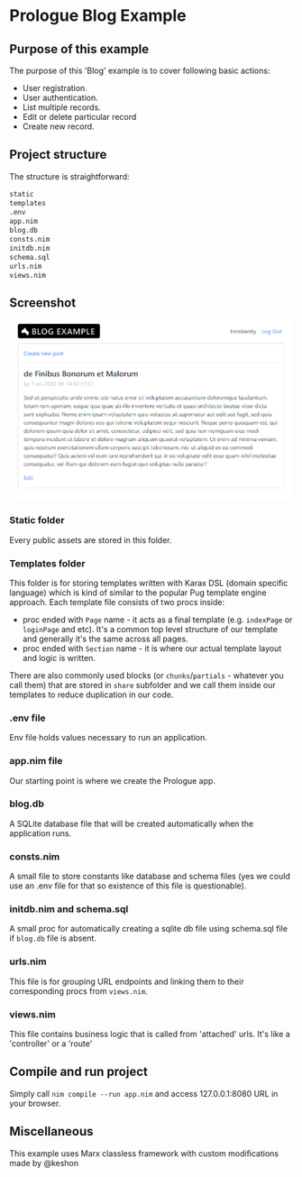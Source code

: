 # Prologue Blog Example
## Purpose of this example
The purpose of this 'Blog' example is to cover following basic actions:
- User registration.
- User authentication.
- List multiple records.
- Edit or delete particular record
- Create new record.
 
## Project structure
The structure is straightforward:
```
static
templates
.env
app.nim
blog.db
consts.nim
initdb.nim
schema.sql
urls.nim
views.nim
```

## Screenshot

![screenshot](screenshot/screenshot.jpg)

###  Static folder
Every public assets are stored in this folder.

### Templates folder
This folder is for storing templates written with Karax DSL (domain specific language) which is kind of similar to the popular Pug template engine approach. 
Each template file consists of two procs inside:
- proc ended with `Page` name - it acts as a final template (e.g. `indexPage` or `loginPage` and etc). It's a common top level structure of our template and generally it's the same across all pages.
- proc ended with `Section` name - it is where our actual template layout and logic is written.
 
There are also commonly used blocks (or `chunks`/`partials` - whatever you call them) that are stored in `share` subfolder and we call them inside our templates to reduce duplication in our code.
 
### .env file
Env file holds values necessary to run an application.
 
### app.nim file
Our starting point is where we create the Prologue app.
 
### blog.db
A SQLite database file that will be created automatically when the application runs.
 
### consts.nim
A small file to store constants like database and schema files (yes we could use an .env file for that so existence of this file is questionable).
 
### initdb.nim and schema.sql
A small proc for automatically creating a sqlite db file using schema.sql file if `blog.db` file is absent.
 
### urls.nim
This file is for grouping URL endpoints and linking them to their corresponding procs from `views.nim`.
 
### views.nim
This file contains business logic that is called from 'attached' urls. It's like a 'controller' or a 'route'

## Compile and run project
Simply call `nim compile --run app.nim` and access 127.0.0.1:8080 URL in your browser.

## Miscellaneous
This example uses Marx classless framework with custom modifications made by @keshon